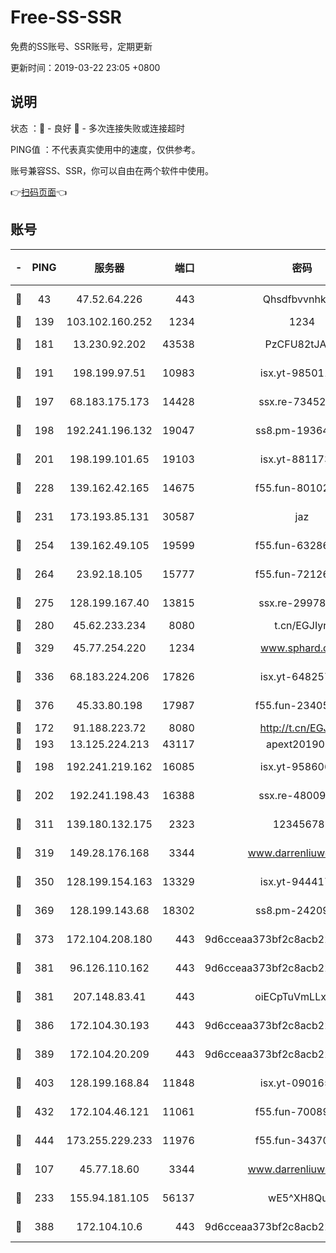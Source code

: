 # Free-SS-SSR

免费的SS账号、SSR账号，定期更新

更新时间：2019-03-22 23:05 +0800

## 说明

状态     ：🙂 - 良好 🙁 - 多次连接失败或连接超时

PING值   ：不代表真实使用中的速度，仅供参考。

账号兼容SS、SSR，你可以自由在两个软件中使用。

👉[扫码页面](https://liesauer.github.io/Free-SS-SSR/)👈

## 账号

|-|PING|服务器|端口|密码|加密方式|区域|
|:----:|:----:|:-----:|-----:|:----:|:----:|:----:|
|🙂|43|47.52.64.226|443|Qhsdfbvvnhkm1|aes-256-cfb|HK|
|🙂|139|103.102.160.252|1234|1234|rc4-md5|JP|
|🙂|181|13.230.92.202|43538|PzCFU82tJAdZ|aes-256-cfb|JP|
|🙂|191|198.199.97.51|10983|isx.yt-98501151|aes-256-cfb|US|
|🙂|197|68.183.175.173|14428|ssx.re-73452986|aes-256-cfb|US|
|🙂|198|192.241.196.132|19047|ss8.pm-19364994|aes-256-cfb|US|
|🙂|201|198.199.101.65|19103|isx.yt-88117366|aes-256-cfb|US|
|🙂|228|139.162.42.165|14675|f55.fun-80102385|aes-256-cfb|SG|
|🙂|231|173.193.85.131|30587|jaz|aes-256-cfb|US|
|🙂|254|139.162.49.105|19599|f55.fun-63286751|aes-256-cfb|SG|
|🙂|264|23.92.18.105|15777|f55.fun-72126030|aes-256-cfb|US|
|🙂|275|128.199.167.40|13815|ssx.re-29978832|aes-256-cfb|SG|
|🙂|280|45.62.233.234|8080|t.cn/EGJIyrl|rc4-md5|CA|
|🙂|329|45.77.254.220|1234|www.sphard.com|aes-256-cfb|SG|
|🙂|336|68.183.224.206|17826|isx.yt-64825749|aes-256-cfb|SG|
|🙂|376|45.33.80.198|17987|f55.fun-23405054|aes-256-cfb|US|
|🙂|172|91.188.223.72|8080|http://t.cn/EGJIyrl|rc4-md5|RU|
|🙂|193|13.125.224.213|43117|apext2019005|chacha20|KR|
|🙂|198|192.241.219.162|16085|isx.yt-95860657|aes-256-cfb|US|
|🙂|202|192.241.198.43|16388|ssx.re-48009112|aes-256-cfb|US|
|🙂|311|139.180.132.175|2323|123456789|aes-256-cfb|SG|
|🙂|319|149.28.176.168|3344|www.darrenliuwei.com|aes-256-cfb|AU|
|🙂|350|128.199.154.163|13329|isx.yt-94441732|aes-256-cfb|SG|
|🙂|369|128.199.143.68|18302|ss8.pm-24209175|aes-256-cfb|SG|
|🙂|373|172.104.208.180|443|9d6cceaa373bf2c8acb22e60b6a58be6|aes-256-cfb|US|
|🙂|381|96.126.110.162|443|9d6cceaa373bf2c8acb22e60b6a58be6|aes-256-cfb|US|
|🙂|381|207.148.83.41|443|oiECpTuVmLLxk4Ts|aes-256-cfb|AU|
|🙂|386|172.104.30.193|443|9d6cceaa373bf2c8acb22e60b6a58be6|aes-256-cfb|US|
|🙂|389|172.104.20.209|443|9d6cceaa373bf2c8acb22e60b6a58be6|aes-256-cfb|US|
|🙂|403|128.199.168.84|11848|isx.yt-09016510|aes-256-cfb|SG|
|🙂|432|172.104.46.121|11061|f55.fun-70089612|aes-256-cfb|SG|
|🙂|444|173.255.229.233|11976|f55.fun-34370951|aes-256-cfb|US|
|🙁|107|45.77.18.60|3344|www.darrenliuwei.com|aes-256-cfb|JP|
|🙁|233|155.94.181.105|56137|wE5^XH8Quw|aes-256-cfb|US|
|🙁|388|172.104.10.6|443|9d6cceaa373bf2c8acb22e60b6a58be6|aes-256-cfb|US|
